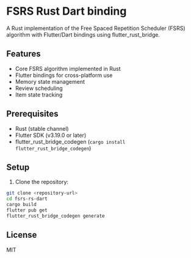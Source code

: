 # FSRS Rust Dart binding

A Rust implementation of the Free Spaced Repetition Scheduler (FSRS) algorithm with Flutter/Dart bindings using flutter_rust_bridge.

## Features

- Core FSRS algorithm implemented in Rust
- Flutter bindings for cross-platform use
- Memory state management
- Review scheduling
- Item state tracking

## Prerequisites

- Rust (stable channel)
- Flutter SDK (v3.19.0 or later)
- flutter_rust_bridge_codegen (`cargo install flutter_rust_bridge_codegen`)

## Setup

1. Clone the repository:
```bash
git clone <repository-url>
cd fsrs-rs-dart
cargo build
flutter pub get
flutter_rust_bridge_codegen generate
```

## License

MIT

